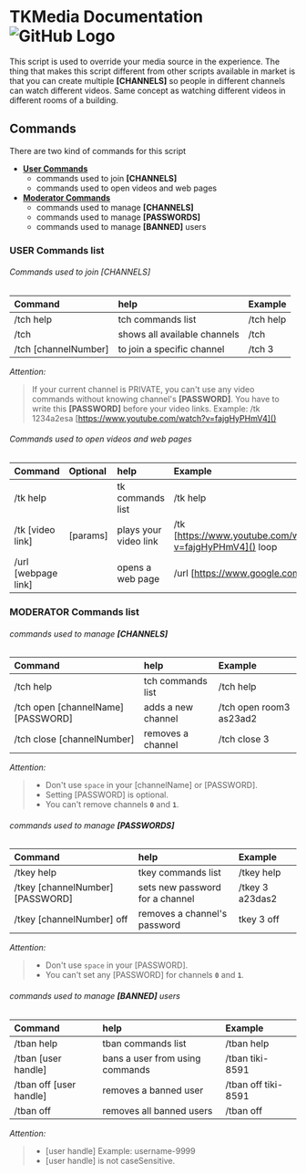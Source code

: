 # TKMedia Documentation ![GitHub Logo](https://avatars1.githubusercontent.com/u/26417952?s=100)
This script is used to override your media source in the experience. The thing that makes this script different from other scripts available in market is that you can create multiple __[CHANNELS]__ so people in different channels can watch different videos. Same concept as watching different videos in different rooms of a building.


## Commands
There are two kind of commands for this script

- [__User Commands__](#user-commands-list)
  - commands used to join __[CHANNELS]__
  - commands used to open videos and web pages
- [__Moderator Commands__](#moderator-commands-list)
  - commands used to manage __[CHANNELS]__
  - commands used to manage __[PASSWORDS]__
  - commands used to manage __[BANNED]__ users



### USER Commands list
###### Commands used to join [CHANNELS]

Command | help | Example
:--- | :--- | :--- 
/tch help | tch commands list | /tch help
/tch | shows all available channels | /tch
/tch [channelNumber] |  to join a specific channel  | /tch 3

_Attention:_

>If your current channel is PRIVATE, you can't use any video commands without knowing channel's __[PASSWORD]__.
You have to write this __[PASSWORD]__ before your video links. Example:
>/tk 1234a2esa [https://www.youtube.com/watch?v=fajgHyPHmV4]()


###### Commands used to open videos and web pages

Command | Optional | help | Example
:--- | :--- | :--- | :---
/tk help | | tk commands list | /tk help
/tk [video link] | [params] | plays your video link | /tk [https://www.youtube.com/watch?v=fajgHyPHmV4]() loop
/url [webpage link] |  | opens a web page | /url [https://www.google.com]()


### MODERATOR Commands list
###### commands used to manage __[CHANNELS]__
Command | help | Example
:--- | :--- | :---
/tch help | tch commands list | /tch help
/tch open [channelName] [PASSWORD] | adds a new channel | /tch open room3 as23ad2
/tch close [channelNumber] | removes a channel | /tch close 3

_Attention:_
>- Don't use `space` in your [channelName] or [PASSWORD].
>- Setting [PASSWORD] is optional.
>- You can't remove channels __`0`__ and __`1`__.

###### commands used to manage __[PASSWORDS]__
Command | help | Example
:--- | :--- | :---
/tkey help | tkey commands list | /tkey help
/tkey [channelNumber] [PASSWORD] | sets new password for a channel | /tkey 3 a23das2
/tkey [channelNumber] off | removes a channel's password | tkey 3 off

_Attention:_
>- Don't use `space` in your [PASSWORD].
>- You can't set any [PASSWORD] for channels __`0`__ and __`1`__.

###### commands used to manage __[BANNED]__ users
Command | help | Example
:--- | :--- | :---
/tban help | tban commands list | /tban help
/tban [user handle] | bans a user from using commands | /tban tiki-8591
/tban off [user handle] | removes a banned user | /tban off tiki-8591
/tban off | removes all banned users | /tban off

_Attention:_
>- [user handle] Example: username-9999
>- [user handle] is not caseSensitive.



